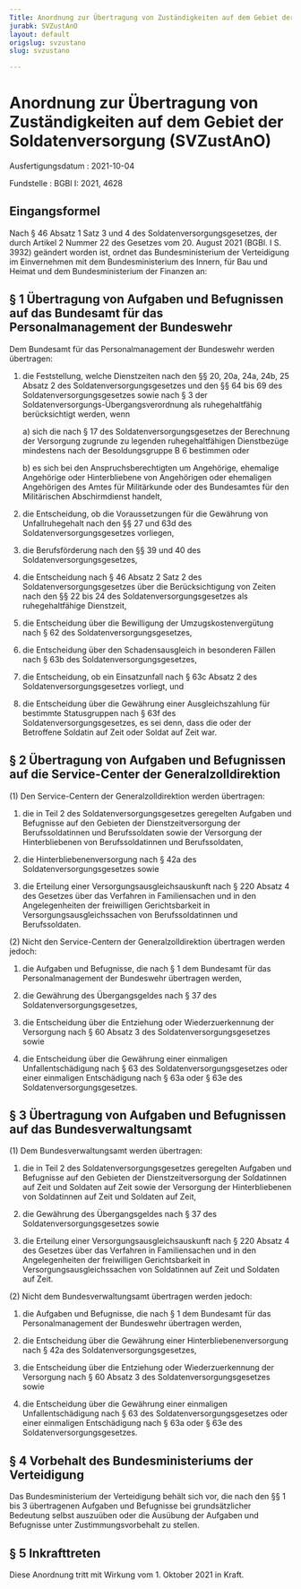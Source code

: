 ```yaml
---
Title: Anordnung zur Übertragung von Zuständigkeiten auf dem Gebiet der Soldatenversorgung
jurabk: SVZustAnO
layout: default
origslug: svzustano
slug: svzustano

---
```


# Anordnung zur Übertragung von Zuständigkeiten auf dem Gebiet der Soldatenversorgung (SVZustAnO)

Ausfertigungsdatum
:   2021-10-04

Fundstelle
:   BGBl I: 2021, 4628


## Eingangsformel

Nach § 46 Absatz 1 Satz 3 und 4 des Soldatenversorgungsgesetzes, der durch Artikel 2 Nummer 22 des Gesetzes vom 20. August 2021 (BGBl. I S. 3932) geändert worden ist, ordnet das Bundesministerium der Verteidigung im Einvernehmen mit dem Bundesministerium des Innern, für Bau und Heimat und dem Bundesministerium der Finanzen an:


## § 1 Übertragung von Aufgaben und Befugnissen auf das Bundesamt für das Personalmanagement der Bundeswehr

Dem Bundesamt für das Personalmanagement der Bundeswehr werden übertragen:

1.  die Feststellung, welche Dienstzeiten nach den §§ 20, 20a, 24a, 24b, 25 Absatz 2 des Soldatenversorgungsgesetzes und den §§ 64 bis 69 des Soldatenversorgungsgesetzes sowie nach § 3 der Soldatenversorgungs-Übergangsverordnung als ruhegehaltfähig berücksichtigt werden, wenn

    a)  sich die nach § 17 des Soldatenversorgungsgesetzes der Berechnung der Versorgung zugrunde zu legenden ruhegehaltfähigen Dienstbezüge mindestens nach der Besoldungsgruppe B 6 bestimmen oder


    b)  es sich bei den Anspruchsberechtigten um Angehörige, ehemalige Angehörige oder Hinterbliebene von Angehörigen oder ehemaligen Angehörigen des Amtes für Militärkunde oder des Bundesamtes für den Militärischen Abschirmdienst handelt,





2.  die Entscheidung, ob die Voraussetzungen für die Gewährung von Unfallruhegehalt nach den §§ 27 und 63d des Soldatenversorgungsgesetzes vorliegen,


3.  die Berufsförderung nach den §§ 39 und 40 des Soldatenversorgungsgesetzes,


4.  die Entscheidung nach § 46 Absatz 2 Satz 2 des Soldatenversorgungsgesetzes über die Berücksichtigung von Zeiten nach den §§ 22 bis 24 des Soldatenversorgungsgesetzes als ruhegehaltfähige Dienstzeit,


5.  die Entscheidung über die Bewilligung der Umzugskostenvergütung nach § 62 des Soldatenversorgungsgesetzes,


6.  die Entscheidung über den Schadensausgleich in besonderen Fällen nach § 63b des Soldatenversorgungsgesetzes,


7.  die Entscheidung, ob ein Einsatzunfall nach § 63c Absatz 2 des Soldatenversorgungsgesetzes vorliegt, und


8.  die Entscheidung über die Gewährung einer Ausgleichszahlung für bestimmte Statusgruppen nach § 63f des Soldatenversorgungsgesetzes, es sei denn, dass die oder der Betroffene Soldatin auf Zeit oder Soldat auf Zeit war.





## § 2 Übertragung von Aufgaben und Befugnissen auf die Service-Center der Generalzolldirektion

(1) Den Service-Centern der Generalzolldirektion werden übertragen:

1.  die in Teil 2 des Soldatenversorgungsgesetzes geregelten Aufgaben und Befugnisse auf den Gebieten der Dienstzeitversorgung der Berufssoldatinnen und Berufssoldaten sowie der Versorgung der Hinterbliebenen von Berufssoldatinnen und Berufssoldaten,


2.  die Hinterbliebenenversorgung nach § 42a des Soldatenversorgungsgesetzes sowie


3.  die Erteilung einer Versorgungsausgleichsauskunft nach § 220 Absatz 4 des Gesetzes über das Verfahren in Familiensachen und in den Angelegenheiten der freiwilligen Gerichtsbarkeit in Versorgungsausgleichssachen von Berufssoldatinnen und Berufssoldaten.




(2) Nicht den Service-Centern der Generalzolldirektion übertragen werden jedoch:

1.  die Aufgaben und Befugnisse, die nach § 1 dem Bundesamt für das Personalmanagement der Bundeswehr übertragen werden,


2.  die Gewährung des Übergangsgeldes nach § 37 des Soldatenversorgungsgesetzes,


3.  die Entscheidung über die Entziehung oder Wiederzuerkennung der Versorgung nach § 60 Absatz 3 des Soldatenversorgungsgesetzes sowie


4.  die Entscheidung über die Gewährung einer einmaligen Unfallentschädigung nach § 63 des Soldatenversorgungsgesetzes oder einer einmaligen Entschädigung nach § 63a oder § 63e des Soldatenversorgungsgesetzes.





## § 3 Übertragung von Aufgaben und Befugnissen auf das Bundesverwaltungsamt

(1) Dem Bundesverwaltungsamt werden übertragen:

1.  die in Teil 2 des Soldatenversorgungsgesetzes geregelten Aufgaben und Befugnisse auf den Gebieten der Dienstzeitversorgung der Soldatinnen auf Zeit und Soldaten auf Zeit sowie der Versorgung der Hinterbliebenen von Soldatinnen auf Zeit und Soldaten auf Zeit,


2.  die Gewährung des Übergangsgeldes nach § 37 des Soldatenversorgungsgesetzes sowie


3.  die Erteilung einer Versorgungsausgleichsauskunft nach § 220 Absatz 4 des Gesetzes über das Verfahren in Familiensachen und in den Angelegenheiten der freiwilligen Gerichtsbarkeit in Versorgungsausgleichssachen von Soldatinnen auf Zeit und Soldaten auf Zeit.




(2) Nicht dem Bundesverwaltungsamt übertragen werden jedoch:

1.  die Aufgaben und Befugnisse, die nach § 1 dem Bundesamt für das Personalmanagement der Bundeswehr übertragen werden,


2.  die Entscheidung über die Gewährung einer Hinterbliebenenversorgung nach § 42a des Soldatenversorgungsgesetzes,


3.  die Entscheidung über die Entziehung oder Wiederzuerkennung der Versorgung nach § 60 Absatz 3 des Soldatenversorgungsgesetzes sowie


4.  die Entscheidung über die Gewährung einer einmaligen Unfallentschädigung nach § 63 des Soldatenversorgungsgesetzes oder einer einmaligen Entschädigung nach § 63a oder § 63e des Soldatenversorgungsgesetzes.





## § 4 Vorbehalt des Bundesministeriums der Verteidigung

Das Bundesministerium der Verteidigung behält sich vor, die nach den §§ 1 bis 3 übertragenen Aufgaben und Befugnisse bei grundsätzlicher Bedeutung selbst auszuüben oder die Ausübung der Aufgaben und Befugnisse unter Zustimmungsvorbehalt zu stellen.


## § 5 Inkrafttreten

Diese Anordnung tritt mit Wirkung vom 1. Oktober 2021 in Kraft.

